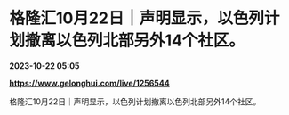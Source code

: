 # 格隆汇10月22日｜声明显示，以色列计划撤离以色列北部另外14个社区。

**2023-10-22 05:05**

**https://www.gelonghui.com/live/1256544**

格隆汇10月22日｜声明显示，以色列计划撤离以色列北部另外14个社区。
